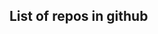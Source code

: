<body>
    <article>
        <h1>List of repos in github</h1>
          <script>
      fetch('https://api.github.com/users/dadhiramp/repos')
        .then(res => res.json())
        .then(res => {
            res.forEach(repo => {
                const repoInfo = document.createElement('div');
                repoInfo.innerHTML += `${repo.name}`;
                document.body.append(repoInfo);
            })
        });
    </script>
    </article>
</body>


